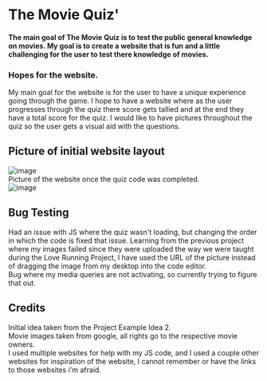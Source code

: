 # The Movie Quiz'

#### The main goal of The Movie Quiz is to test the public general knowledge on movies. My goal is to create a website that is fun and a little challenging for the user to test there knowledge of movies.

### Hopes for the website.
My main goal for the website is for the user to have a unique experience going through the game. I hope to have a website where as the user progresses through the quiz there score gets tallied and at the end they have a total score for the quiz. I would like to have pictures throughout the quiz so the user gets a visual aid with the questions.

## Picture of initial website layout
![image](https://user-images.githubusercontent.com/87777851/137168615-6ee3d767-eb72-4ca9-9585-26204c04266b.png)
<br>
Picture of the website once the quiz code was completed. <br>
![image](https://user-images.githubusercontent.com/87777851/137411551-35abb1ad-393c-446a-9b64-2a44c83e01fe.png)

## Bug Testing
Had an issue with JS where the quiz wasn't loading, but changing the order in which the code is fixed that issue. Learning from the previous project where my images failed since they were uploaded the way we were taught during the Love Running Project, I have used the URL of the picture instead of dragging the image from my desktop into the code editor.
<br>
Bug where my media queries are not activating, so currently trying to figure that out.



## Credits
Initial idea taken from the Project Example Idea 2. <br>
Movie images taken from google, all rights go to the respective movie owners.<br>
I used multiple websites for help with my JS code, and I used a couple other websites for inspiration of the website, I cannot remember or have the links to those websites i'm afraid.
